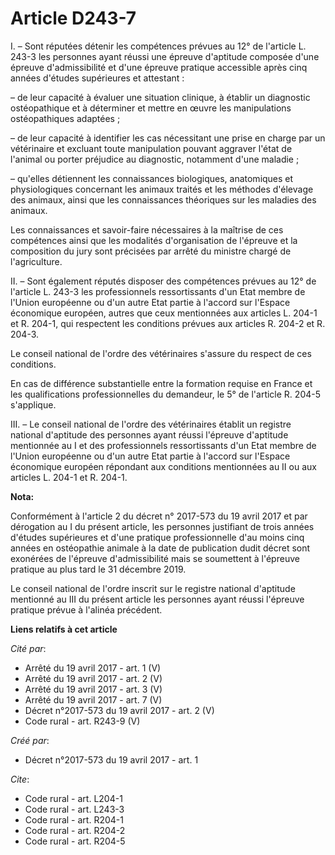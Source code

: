 # Article D243-7

I. – Sont réputées détenir les compétences prévues au 12° de l'article L. 243-3 les personnes ayant réussi une épreuve
d'aptitude composée d'une épreuve d'admissibilité et d'une épreuve pratique accessible après cinq années d'études supérieures
et attestant : 

– de leur capacité à évaluer une situation clinique, à établir un diagnostic ostéopathique et à déterminer et mettre en œuvre
les manipulations ostéopathiques adaptées ; 

– de leur capacité à identifier les cas nécessitant une prise en charge par un vétérinaire et excluant toute manipulation
pouvant aggraver l'état de l'animal ou porter préjudice au diagnostic, notamment d'une maladie ; 

– qu'elles détiennent les connaissances biologiques, anatomiques et physiologiques concernant les animaux traités et les
méthodes d'élevage des animaux, ainsi que les connaissances théoriques sur les maladies des animaux. 

Les connaissances et savoir-faire nécessaires à la maîtrise de ces compétences ainsi que les modalités d'organisation de
l'épreuve et la composition du jury sont précisées par arrêté du ministre chargé de l'agriculture. 

II. – Sont également réputés disposer des compétences prévues au 12° de l'article L. 243-3 les professionnels ressortissants
d'un Etat membre de l'Union européenne ou d'un autre Etat partie à l'accord sur l'Espace économique européen, autres que ceux
mentionnées aux articles L. 204-1 et R. 204-1, qui respectent les conditions prévues aux articles R. 204-2 et R. 204-3. 

Le conseil national de l'ordre des vétérinaires s'assure du respect de ces conditions. 

En cas de différence substantielle entre la formation requise en France et les qualifications professionnelles du demandeur,
le 5° de l'article R. 204-5 s'applique. 

III. – Le conseil national de l'ordre des vétérinaires établit un registre national d'aptitude des personnes ayant réussi
l'épreuve d'aptitude mentionnée au I et des professionnels ressortissants d'un Etat membre de l'Union européenne ou d'un
autre Etat partie à l'accord sur l'Espace économique européen répondant aux conditions mentionnées au II ou aux articles L.
204-1 et R. 204-1.

**Nota:**

Conformément à l'article 2 du décret n° 2017-573 du 19 avril 2017 et par dérogation au I du présent article, les personnes
justifiant de trois années d'études supérieures et d'une pratique professionnelle d'au moins cinq années en ostéopathie
animale à la date de publication dudit décret sont exonérées de l'épreuve d'admissibilité mais se soumettent à l'épreuve
pratique au plus tard le 31 décembre 2019.

Le conseil national de l'ordre inscrit sur le registre national d'aptitude mentionné au III du présent article les personnes
ayant réussi l'épreuve pratique prévue à l'alinéa précédent.

**Liens relatifs à cet article**

_Cité par_:

  - Arrêté du 19 avril 2017 - art. 1 (V)
  - Arrêté du 19 avril 2017 - art. 2 (V)
  - Arrêté du 19 avril 2017 - art. 3 (V)
  - Arrêté du 19 avril 2017 - art. 7 (V)
  - Décret n°2017-573 du 19 avril 2017 - art. 2 (V)
  - Code rural - art. R243-9 (V)

_Créé par_:

  - Décret n°2017-573 du 19 avril 2017 - art. 1

_Cite_:

  - Code rural - art. L204-1
  - Code rural - art. L243-3
  - Code rural - art. R204-1
  - Code rural - art. R204-2
  - Code rural - art. R204-5
